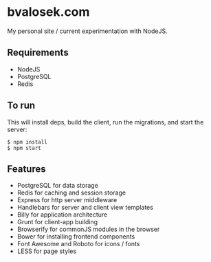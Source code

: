 # bvalosek.com

My personal site / current experimentation with NodeJS.

## Requirements

* NodeJS
* PostgreSQL
* Redis

## To run

This will install deps, build the client, run the migrations, and start the
server:

```
$ npm install
$ npm start
```

## Features

* PostgreSQL for data storage
* Redis for caching and session storage
* Express for http server middleware
* Handlebars for server and client view templates
* Billy for application architecture
* Grunt for client-app building
* Browserify for commonJS modules in the browser
* Bower for installing frontend components
* Font Awesome and Roboto for icons / fonts
* LESS for page styles

